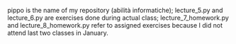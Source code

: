pippo is the name of my repository (abilità informatiche);
lecture_5.py and lecture_6.py are exercises done during actual class;
lecture_7_homework.py and lecture_8_homework.py refer to assigned exercises because I did not attend last two classes in January.
